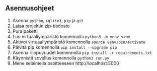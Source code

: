 ## Asennusohjeet

1) Asenna `python`, `sqlite3`, `pip` ja `git`
2) Lataa projektin zip-tiedosto
3) Pura paketti
4) Luo virtuaaliympäristö komennolla `python3 -m venv venv`
5) Aktivoi virtuaaliympäristö komennolla `source venv/bin/activate`
6) Päivitä pip komennolla `pip install --upgrade pip`
7) Asenna riippuvuudet komennolla `pip install -r requirements.txt`
8) Käynnistä sovellus komennolla `python3 run.py`
9) Mene selaimella osoitteeseen http://localhost:5000
